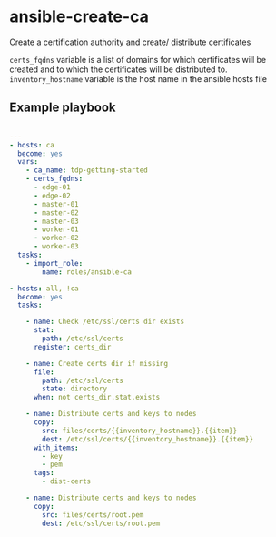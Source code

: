 # ansible-create-ca
Create a certification authority and create/ distribute certificates

`certs_fqdns` variable is a list of domains for which certificates will be created and to which the certificates will be distributed to.
`inventory_hostname` variable is the host name in the ansible hosts file

## Example playbook

```yaml

---
- hosts: ca
  become: yes
  vars:
    - ca_name: tdp-getting-started
    - certs_fqdns: 
      - edge-01
      - edge-02
      - master-01
      - master-02
      - master-03
      - worker-01
      - worker-02
      - worker-03
  tasks:
    - import_role:
        name: roles/ansible-ca

- hosts: all, !ca
  become: yes
  tasks:

    - name: Check /etc/ssl/certs dir exists
      stat:
        path: /etc/ssl/certs
      register: certs_dir

    - name: Create certs dir if missing
      file: 
        path: /etc/ssl/certs
        state: directory
      when: not certs_dir.stat.exists 

    - name: Distribute certs and keys to nodes
      copy:
        src: files/certs/{{inventory_hostname}}.{{item}}
        dest: /etc/ssl/certs/{{inventory_hostname}}.{{item}}
      with_items:
        - key
        - pem
      tags:
        - dist-certs

    - name: Distribute certs and keys to nodes
      copy:
        src: files/certs/root.pem
        dest: /etc/ssl/certs/root.pem
```